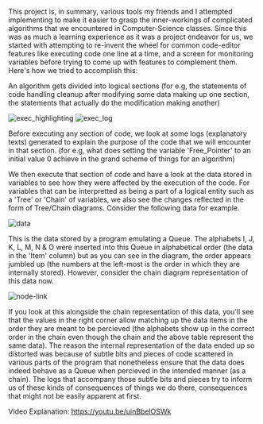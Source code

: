 This project is, in summary, various tools my friends and I attempted implementing to make it easier to grasp the inner-workings of complicated algorithms that we encountered in Computer-Science classes. Since this was as much a learning experience as it was a project endeavor for us, we started with attempting to re-invent the wheel for common code-editor features like executing code one line at a time, and a screen for monitoring variables before trying to come up with features to complement them. Here's how we tried to accomplish this:

An algorithm gets divided into logical sections (for e.g, the statements of code handling cleanup after modifying some data making up one section, the statements that actually do the modification making another)

![exec_highlighting](https://user-images.githubusercontent.com/34099661/112932300-647edb80-913d-11eb-9428-3439337d89b7.png)
![exec_log](https://user-images.githubusercontent.com/34099661/112932354-7791ab80-913d-11eb-9471-3ddbe5acf24d.png)

Before executing any section of code, we look at some logs (explanatory texts) generated to explain the purpose of the code that we will encounter in that section. (for e.g, what does setting the variable 'Free_Pointer' to an initial value 0 achieve in the grand scheme of things for an algorithm)

We then execute that section of code and have a look at the data stored in variables to see how they were affected by the execution of the code. For variables that can be interpretted as being a part of a logical entity such as a 'Tree' or 'Chain' of variables, we also see the changes reflected in the form of Tree/Chain diagrams. Consider the following data for example.

![data](https://user-images.githubusercontent.com/34099661/112932399-8b3d1200-913d-11eb-9341-ee238de4a040.png)

This is the data stored by a program emulating a Queue. The alphabets I, J, K, L, M, N & O were inserted into this Queue in alphabetical order (the data in the 'Item' column) but as you can see in the diagram, the order appears jumbled up (the numbers at the left-most is the order in which they are internally stored). However, consider the chain diagram representation of this data now.

![node-link](https://user-images.githubusercontent.com/34099661/112932433-9ee87880-913d-11eb-83c0-396f3a9d6c59.png)

If you look at this alongside the chain representation of this data, you'll see that the values in the right corner allow matching up the data items in the order they are meant to be percieved (the alphabets show up in the correct order in the chain even though the chain and the above table represent the same data). The reason the internal representation of the data ended up so distorted was because of subtle bits and pieces of code scattered in various parts of the program that nonetheless ensure that the data does indeed behave as a Queue when percieved in the intended manner (as a chain). The logs that accompany those subtle bits and pieces try to inform us of these kinds of consequences of things we do there, consequences that might not be easily apparent at first.

Video Explanation: https://youtu.be/uinBbelOSWk
